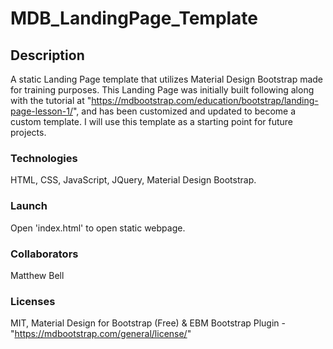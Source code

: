 # MDB_LandingPage_Template

## Description

A static Landing Page template that utilizes Material Design Bootstrap made for training purposes.  This Landing Page was initially built following along with the tutorial at "https://mdbootstrap.com/education/bootstrap/landing-page-lesson-1/", and has been customized and updated to become a custom template.  I will use this template as a starting point for future projects.

### Technologies

HTML, CSS, JavaScript, JQuery, Material Design Bootstrap.

### Launch

Open 'index.html' to open static webpage.

### Collaborators

Matthew Bell

### Licenses

MIT, Material Design for Bootstrap (Free) & EBM Bootstrap Plugin - "https://mdbootstrap.com/general/license/"
